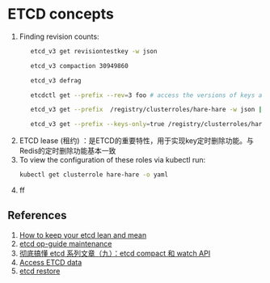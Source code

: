 # ETCD concepts

1. Finding revision counts:
   ```bash
      etcd_v3 get revisiontestkey -w json

      etcd_v3 compaction 30949860

      etcd_v3 defrag

      etcdctl get --prefix --rev=3 foo # access the versions of keys at revision 3

      etcd_v3 get --prefix  /registry/clusterroles/hare-hare -w json |  jq

      etcd_v3 get --prefix --keys-only=true /registry/clusterroles/hare-hare
   ```
2. ETCD lease (租约) ：是ETCD的重要特性，用于实现key定时删除功能。与Redis的定时删除功能基本一致
3. To view the configuration of these roles via kubectl run:
   ```bash
   kubectl get clusterrole hare-hare -o yaml
   ```
4. ff



## References
1. [How to keep your etcd lean and mean](https://www.compose.com/articles/how-to-keep-your-etcd-lean-and-mean/)
2. [etcd op-guide maintenance](https://github.com/etcd-io/etcd/blob/master/Documentation/op-guide/maintenance.md)
3. [彻底搞懂 etcd 系列文章（九）：etcd compact 和 watch API](https://juejin.im/post/6874884171068604430)
4. [Access ETCD data](https://www.huweihuang.com/kubernetes-notes/etcd/k8s-etcd-data.html)
5. [etcd restore](https://github.com/etcd-io/etcd/blob/master/Documentation/op-guide/recovery.md#restoring-a-cluster)